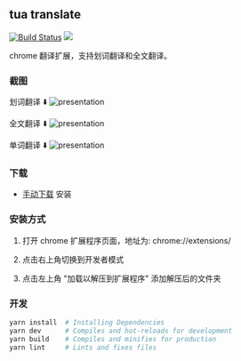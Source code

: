 ## tua translate
[![Build Status](https://travis-ci.org/Caoyiii/tua.svg?branch=master)](https://travis-ci.org/Caoyiii/tua)
![](https://img.shields.io/badge/license-MIT-000000.svg)

chrome 翻译扩展，支持划词翻译和全文翻译。

### 截图
划词翻译 ⬇️
![presentation](https://raw.githack.com/Caoyiii/tua/master/src/assets/img/cap-1.png)

全文翻译 ⬇️
![presentation](https://raw.githack.com/Caoyiii/tua/master/src/assets/img/cap-2.png)

单词翻译 ⬇️
![presentation](https://raw.githack.com/Caoyiii/tua/master/src/assets/img/cap-3.png)

### 下载
- [手动下载](https://github.com/Caoyiii/tua/releases) 安装


### 安装方式
1. 打开 chrome 扩展程序页面，地址为: chrome://extensions/

2. 点击右上角切换到开发者模式

3. 点击左上角 "加载以解压到扩展程序" 添加解压后的文件夹

### 开发

```bash
yarn install  # Installing Dependencies
yarn dev      # Compiles and hot-reloads for development
yarn build    # Compiles and minifies for production
yarn lint     # Lints and fixes files
```
